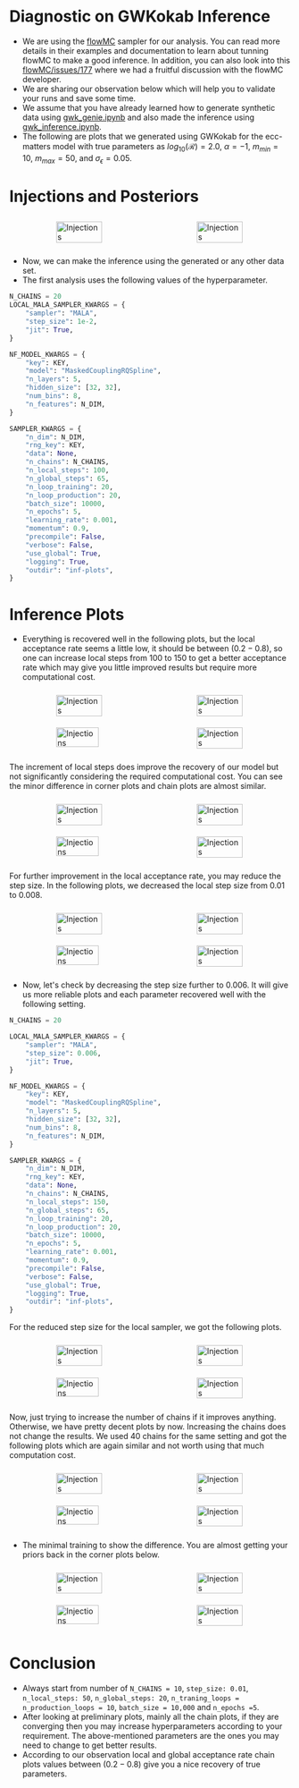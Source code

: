 # Diagnostic on GWKokab Inference

- We are using the [flowMC][flowMC] sampler for our analysis. You can read more details in their examples and documentation to learn about tunning flowMC to make a good inference. In addition, you can also look into this [flowMC/issues/177](https://github.com/kazewong/flowMC/issues/177) where we had a fruitful discussion with the flowMC developer.
- We are sharing our observation below which will help you to validate your runs and save some time.
- We assume that you have already learned how to generate synthetic data using [gwk_genie.ipynb]((https://github.com/gwkokab/gwkokab/blob/main/examples/gwk_genie.ipynb)) and also made the inference using [gwk_inference.ipynb]((https://github.com/gwkokab/gwkokab/blob/main/examples/gwk_inference.ipynb)).
- The following are plots that we generated using GWKokab for the ecc-matters model with true parameters as $log_{10}(\mathcal{R}) = 2.0$, $\alpha = -1$, $m_{min}=10$, $m_{max}=50$, and $\sigma_{ϵ} = 0.05$.

# Injections and Posteriors

<div style="display: flex; justify-content: space-around;">
    <div style="margin: 10px;">
        <img src="./images/m1m2_inj_0.png" alt="Injections" style="width: 99%;"/>
    </div>
    <div style="margin: 10px;">
        <img src="./images/m1m2_batch_0.png" alt="Injections" style="width: 99%;"/>
    </div>
</div>

- Now, we can make the inference using the generated or any other data set.
- The first analysis uses the following values of the hyperparameter.

```python
N_CHAINS = 20
LOCAL_MALA_SAMPLER_KWARGS = {
    "sampler": "MALA",
    "step_size": 1e-2,
    "jit": True,
}

NF_MODEL_KWARGS = {
    "key": KEY,
    "model": "MaskedCouplingRQSpline",
    "n_layers": 5,
    "hidden_size": [32, 32],
    "num_bins": 8,
    "n_features": N_DIM,
}

SAMPLER_KWARGS = {
    "n_dim": N_DIM,
    "rng_key": KEY,
    "data": None,
    "n_chains": N_CHAINS,
    "n_local_steps": 100,
    "n_global_steps": 65,
    "n_loop_training": 20,
    "n_loop_production": 20,
    "batch_size": 10000,
    "n_epochs": 5,
    "learning_rate": 0.001,
    "momentum": 0.9,
    "precompile": False,
    "verbose": False,
    "use_global": True,
    "logging": True,
    "outdir": "inf-plots",
}
```

# Inference Plots

- Everything is recovered well in the following plots, but the local acceptance rate seems a little low, it should be between $(0.2-0.8)$, so one can increase local steps from $100$ to $150$ to get a better acceptance rate which may give you little improved results but require more computational cost.

<div style="display: flex; justify-content: space-around;">
    <div style="margin: 10px;">
        <img src="./images/global_accs0.png" alt="Injections" style="width: 99%;"/>
    </div>
    <div style="margin: 10px;">
        <img src="./images/local_accs0.png" alt="Injections" style="width: 99%;"/>
    </div>
</div>

<div style="display: flex; justify-content: space-around;">
    <div style="margin: 10px;">
        <img src="./images/train_chains0.png" alt="Injections" style="width: 95%;"/>
    </div>
    <div style="margin: 10px;">
        <img src="./images/nf_samples0.png" alt="Injections" style="width: 99%;"/>
    </div>
</div>

The increment of local steps does improve the recovery of our model but not significantly considering the required computational cost. You can see the minor difference in corner plots and chain plots are almost similar.

<div style="display: flex; justify-content: space-around;">
    <div style="margin: 10px;">
        <img src="./images/global_accs.png" alt="Injections" style="width: 99%;"/>
    </div>
    <div style="margin: 10px;">
        <img src="./images/local_accs.png" alt="Injections" style="width: 99%;"/>
    </div>
</div>

<div style="display: flex; justify-content: space-around;">
    <div style="margin: 10px;">
        <img src="./images/train_chains.png" alt="Injections" style="width: 95%;"/>
    </div>
    <div style="margin: 10px;">
        <img src="./images/nf_samples.png" alt="Injections" style="width: 99%;"/>
    </div>
</div>

For further improvement in the local acceptance rate, you may reduce the step size. In the following plots, we decreased the local step size from $0.01$ to $0.008$.

<div style="display: flex; justify-content: space-around;">
    <div style="margin: 10px;">
        <img src="./images/global_accs2.png" alt="Injections" style="width: 99%;"/>
    </div>
    <div style="margin: 10px;">
        <img src="./images/local_accs2.png" alt="Injections" style="width: 99%;"/>
    </div>
</div>

<div style="display: flex; justify-content: space-around;">
    <div style="margin: 10px;">
        <img src="./images/train_chains2.png" alt="Injections" style="width: 95%;"/>
    </div>
    <div style="margin: 10px;">
        <img src="./images/nf_samples2.png" alt="Injections" style="width: 99%;"/>
    </div>
</div>

- Now, let's check by decreasing the step size further to 0.006. It will give us more reliable plots and each parameter recovered well with the following setting.

```python
N_CHAINS = 20

LOCAL_MALA_SAMPLER_KWARGS = {
    "sampler": "MALA",
    "step_size": 0.006,
    "jit": True,
}

NF_MODEL_KWARGS = {
    "key": KEY,
    "model": "MaskedCouplingRQSpline",
    "n_layers": 5,
    "hidden_size": [32, 32],
    "num_bins": 8,
    "n_features": N_DIM,
}

SAMPLER_KWARGS = {
    "n_dim": N_DIM,
    "rng_key": KEY,
    "data": None,
    "n_chains": N_CHAINS,
    "n_local_steps": 150,
    "n_global_steps": 65,
    "n_loop_training": 20,
    "n_loop_production": 20,
    "batch_size": 10000,
    "n_epochs": 5,
    "learning_rate": 0.001,
    "momentum": 0.9,
    "precompile": False,
    "verbose": False,
    "use_global": True,
    "logging": True,
    "outdir": "inf-plots",
}
```

For the reduced step size for the local sampler, we got the following plots.

<div style="display: flex; justify-content: space-around;">
    <div style="margin: 10px;">
        <img src="./images/global_accs3.png" alt="Injections" style="width: 99%;"/>
    </div>
    <div style="margin: 10px;">
        <img src="./images/local_accs3.png" alt="Injections" style="width: 99%;"/>
    </div>
</div>

<div style="display: flex; justify-content: space-around;">
    <div style="margin: 10px;">
        <img src="./images/train_chains3.png" alt="Injections" style="width: 95%;"/>
    </div>
    <div style="margin: 10px;">
        <img src="./images/nf_samples3.png" alt="Injections" style="width: 99%;"/>
    </div>
</div>

Now, just trying to increase the number of chains if it improves anything. Otherwise, we have pretty decent plots by now. Increasing the chains does not change the results. We used 40 chains for the same setting and got the following plots which are again similar and not worth using that much computation cost.

<div style="display: flex; justify-content: space-around;">
    <div style="margin: 10px;">
        <img src="./images/global_accs4.png" alt="Injections" style="width: 99%;"/>
    </div>
    <div style="margin: 10px;">
        <img src="./images/local_accs4.png" alt="Injections" style="width: 99%;"/>
    </div>
</div>

<div style="display: flex; justify-content: space-around;">
    <div style="margin: 10px;">
        <img src="./images/train_chains4.png" alt="Injections" style="width: 95%;"/>
    </div>
    <div style="margin: 10px;">
        <img src="./images/nf_samples4.png" alt="Injections" style="width: 99%;"/>
    </div>
</div>

- The minimal training to show the difference. You are almost getting your priors back in the corner plots below.

<div style="display: flex; justify-content: space-around;">
    <div style="margin: 10px;">
        <img src="./images/global_accs5.png" alt="Injections" style="width: 99%;"/>
    </div>
    <div style="margin: 10px;">
        <img src="./images/local_accs5.png" alt="Injections" style="width: 99%;"/>
    </div>
</div>

<div style="display: flex; justify-content: space-around;">
    <div style="margin: 10px;">
        <img src="./images/train_chains5.png" alt="Injections" style="width: 95%;"/>
    </div>
    <div style="margin: 10px;">
        <img src="./images/nf_samples5.png" alt="Injections" style="width: 99%;"/>
    </div>
</div>

# Conclusion

- Always start from number of `N_CHAINS = 10`, `step_size: 0.01`, `n_local_steps: 50`, `n_global_steps: 20`, `n_traning_loops = n_production_loops = 10`, `batch_size = 10,000` and `n_epochs =5`.
- After looking at preliminary plots, mainly all the chain plots, if they are converging then you may increase hyperparameters according to your requirement. The above-mentioned parameters are the ones you may need to change to get better results.
- According to our observation local and global acceptance rate chain plots values between $(0.2-0.8)$ give you a nice recovery of true parameters.

[flowMC]: https://github.com/kazewong/flowMC
